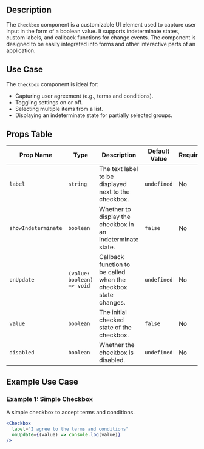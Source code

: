 ## Description
The `Checkbox` component is a customizable UI element used to capture user input in the form of a boolean value. It supports indeterminate states, custom labels, and callback functions for change events. The component is designed to be easily integrated into forms and other interactive parts of an application.

## Use Case
The `Checkbox` component is ideal for:
- Capturing user agreement (e.g., terms and conditions).
- Toggling settings on or off.
- Selecting multiple items from a list.
- Displaying an indeterminate state for partially selected groups.

## Props Table

| Prop Name          | Type                           | Description                                                        | Default Value     | Required |
|--------------------|--------------------------------|--------------------------------------------------------------------|-------------------|----------|
| `label`            | `string`                       | The text label to be displayed next to the checkbox.               | `undefined`       | No       |
| `showIndeterminate`| `boolean`                      | Whether to display the checkbox in an indeterminate state.         | `false`           | No       |
| `onUpdate`         | `(value: boolean) => void`     | Callback function to be called when the checkbox state changes.    | `undefined`       | No       |
| `value`            | `boolean`                      | The initial checked state of the checkbox.                         | `false`           | No       |
| `disabled`         | `boolean`                      | Whether the checkbox is disabled.                                  | `undefined`       | No       |

## Example Use Case

### Example 1: Simple Checkbox
A simple checkbox to accept terms and conditions.
```jsx
<Checkbox
  label="I agree to the terms and conditions"
  onUpdate={(value) => console.log(value)}
/>

